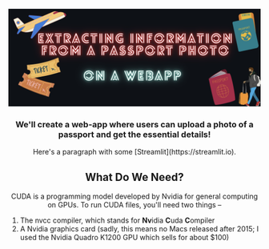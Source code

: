<p  align="center">
<img  src="https://github.com/Evaan2001/Images_For_ReadMe/blob/main/Passport_OCR_App.png"
width = "900"/>

</p>
<h3 align="center">
We'll create a web-app where users can upload a photo of a passport and get the essential details! 
</h3>

<div align="center">
Here's a paragraph with some [Streamlit](https://streamlit.io).

</div>

<h2 align="center"> 
What Do We Need?
</h2>
 
<p  align="center">
CUDA is a programming model developed by Nvidia for general computing on GPUs. To run CUDA files, you'll need two things –
</p>

1) The nvcc compiler, which stands for **Nv**idia **C**uda **C**ompiler
2) A Nvidia graphics card (sadly, this means no Macs released after 2015; I used the Nvidia Quadro K1200 GPU which sells for about $100)
